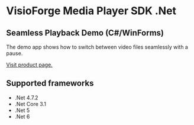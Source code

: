 ﻿# VisioForge Media Player SDK .Net

## Seamless Playback Demo (C#/WinForms)

The demo app shows how to switch between video files seamlessly with a pause.

[Visit product page.](https://www.visioforge.com/media-player-sdk-net)

## Supported frameworks

* .Net 4.7.2
* .Net Core 3.1
* .Net 5
* .Net 6